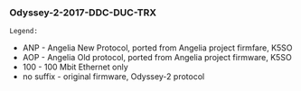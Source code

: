 ### Odyssey-2-2017-DDC-DUC-TRX

    Legend:
* ANP - Angelia New Protocol, ported from Angelia project firmfare, K5SO
* AOP - Angelia Old protocol, ported from Angelia project firmware, K5SO
* 100 - 100 Mbit Ethernet only
* no suffix - original firmware, Odyssey-2 protocol

